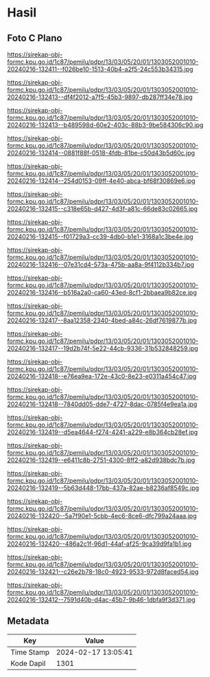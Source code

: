 # Hasil

## Foto C Plano

https://sirekap-obj-formc.kpu.go.id/1c87/pemilu/pdpr/13/03/05/20/01/1303052001010-20240216-132411--f026be10-1513-40b4-a2f5-24c553b34315.jpg

https://sirekap-obj-formc.kpu.go.id/1c87/pemilu/pdpr/13/03/05/20/01/1303052001010-20240216-132413--df4f2012-a7f5-45b3-9897-db287ff34e78.jpg

https://sirekap-obj-formc.kpu.go.id/1c87/pemilu/pdpr/13/03/05/20/01/1303052001010-20240216-132413--b489598d-60e2-403c-88b3-9be584306c90.jpg

https://sirekap-obj-formc.kpu.go.id/1c87/pemilu/pdpr/13/03/05/20/01/1303052001010-20240216-132414--0881f88f-0518-4fdb-81be-c50d43b5d60c.jpg

https://sirekap-obj-formc.kpu.go.id/1c87/pemilu/pdpr/13/03/05/20/01/1303052001010-20240216-132414--254d0153-09ff-4e40-abca-bf68f30869e6.jpg

https://sirekap-obj-formc.kpu.go.id/1c87/pemilu/pdpr/13/03/05/20/01/1303052001010-20240216-132415--c318e65b-d427-4d3f-a81c-66de83c02665.jpg

https://sirekap-obj-formc.kpu.go.id/1c87/pemilu/pdpr/13/03/05/20/01/1303052001010-20240216-132415--f01729a3-cc39-4db0-b1e1-3168a1c3be4e.jpg

https://sirekap-obj-formc.kpu.go.id/1c87/pemilu/pdpr/13/03/05/20/01/1303052001010-20240216-132416--07e31cd4-573a-475b-aa8a-9f4112b334b7.jpg

https://sirekap-obj-formc.kpu.go.id/1c87/pemilu/pdpr/13/03/05/20/01/1303052001010-20240216-132416--b516a2a0-ca60-43ed-8cf1-2bbaea9b82ce.jpg

https://sirekap-obj-formc.kpu.go.id/1c87/pemilu/pdpr/13/03/05/20/01/1303052001010-20240216-132417--8aa12358-2340-4bed-a84c-26df7619877b.jpg

https://sirekap-obj-formc.kpu.go.id/1c87/pemilu/pdpr/13/03/05/20/01/1303052001010-20240216-132417--19d2b74f-5e22-44cb-9336-31b532848259.jpg

https://sirekap-obj-formc.kpu.go.id/1c87/pemilu/pdpr/13/03/05/20/01/1303052001010-20240216-132418--e76ea9ea-172e-43c0-8e23-e0311a454c47.jpg

https://sirekap-obj-formc.kpu.go.id/1c87/pemilu/pdpr/13/03/05/20/01/1303052001010-20240216-132418--7840dd05-dde7-4727-8dac-0785f4e9ea1a.jpg

https://sirekap-obj-formc.kpu.go.id/1c87/pemilu/pdpr/13/03/05/20/01/1303052001010-20240216-132419--d5ea4644-f274-4241-a229-e8b364cb28ef.jpg

https://sirekap-obj-formc.kpu.go.id/1c87/pemilu/pdpr/13/03/05/20/01/1303052001010-20240216-132419--e6411c8b-2751-4300-8ff2-a82d938bdc7b.jpg

https://sirekap-obj-formc.kpu.go.id/1c87/pemilu/pdpr/13/03/05/20/01/1303052001010-20240216-132419--5b63d448-17bb-437a-82ae-b8236af8549c.jpg

https://sirekap-obj-formc.kpu.go.id/1c87/pemilu/pdpr/13/03/05/20/01/1303052001010-20240216-132420--5a7f90e1-5cbb-4ec6-8ce6-dfc799a24aaa.jpg

https://sirekap-obj-formc.kpu.go.id/1c87/pemilu/pdpr/13/03/05/20/01/1303052001010-20240216-132420--486a2c1f-96d1-44af-af25-9ca39d9fa1b1.jpg

https://sirekap-obj-formc.kpu.go.id/1c87/pemilu/pdpr/13/03/05/20/01/1303052001010-20240216-132421--c26e2b78-18c0-4923-9533-972d8faced54.jpg

https://sirekap-obj-formc.kpu.go.id/1c87/pemilu/pdpr/13/03/05/20/01/1303052001010-20240216-132412--7591d40b-d4ac-45b7-9b46-1dbfa9f3d371.jpg


## Metadata

| Key        | Value               |
| ---------- | ------------------- |
| Time Stamp | 2024-02-17 13:05:41 |
| Kode Dapil | 1301                |



